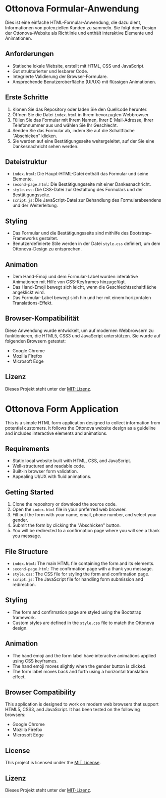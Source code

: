 # Ottonova Formular-Anwendung

Dies ist eine einfache HTML-Formular-Anwendung, die dazu dient, Informationen von potenziellen Kunden zu sammeln. Sie folgt dem Design der Ottonova-Website als Richtlinie und enthält interaktive Elemente und Animationen.

## Anforderungen

- Statische lokale Website, erstellt mit HTML, CSS und JavaScript.
- Gut strukturierter und lesbarer Code.
- Integrierte Validierung der Browser-Formulare.
- Ansprechende Benutzeroberfläche (UI/UX) mit flüssigen Animationen.

## Erste Schritte

1. Klonen Sie das Repository oder laden Sie den Quellcode herunter.
2. Öffnen Sie die Datei `index.html` in Ihrem bevorzugten Webbrowser.
3. Füllen Sie das Formular mit Ihrem Namen, Ihrer E-Mail-Adresse, Ihrer Telefonnummer aus und wählen Sie Ihr Geschlecht.
4. Senden Sie das Formular ab, indem Sie auf die Schaltfläche "Abschicken" klicken.
5. Sie werden auf eine Bestätigungsseite weitergeleitet, auf der Sie eine Dankesnachricht sehen werden.

## Dateistruktur

- `index.html`: Die Haupt-HTML-Datei enthält das Formular und seine Elemente.
- `second-page.html`: Die Bestätigungsseite mit einer Dankesnachricht.
- `style.css`: Die CSS-Datei zur Gestaltung des Formulars und der Bestätigungsseite.
- `script.js`: Die JavaScript-Datei zur Behandlung des Formularabsendens und der Weiterleitung.

## Styling

- Das Formular und die Bestätigungsseite sind mithilfe des Bootstrap-Frameworks gestaltet.
- Benutzerdefinierte Stile werden in der Datei `style.css` definiert, um dem Ottonova-Design zu entsprechen.

## Animation

- Dem Hand-Emoji und dem Formular-Label wurden interaktive Animationen mit Hilfe von CSS-Keyframes hinzugefügt.
- Das Hand-Emoji bewegt sich leicht, wenn die Geschlechtsschaltfläche angeklickt wird.
- Das Formular-Label bewegt sich hin und her mit einem horizontalen Translations-Effekt.

## Browser-Kompatibilität

Diese Anwendung wurde entwickelt, um auf modernen Webbrowsern zu funktionieren, die HTML5, CSS3 und JavaScript unterstützen. Sie wurde auf folgenden Browsern getestet:

- Google Chrome
- Mozilla Firefox
- Microsoft Edge

## Lizenz

Dieses Projekt steht unter der [MIT-Lizenz](LICENSE).







# Ottonova Form Application

This is a simple HTML form application designed to collect information from potential customers. It follows the Ottonova website design as a guideline and includes interactive elements and animations.

## Requirements

- Static local website built with HTML, CSS, and JavaScript.
- Well-structured and readable code.
- Built-in browser form validation.
- Appealing UI/UX with fluid animations.

## Getting Started

1. Clone the repository or download the source code.
2. Open the `index.html` file in your preferred web browser.
3. Fill out the form with your name, email, phone number, and select your gender.
4. Submit the form by clicking the "Abschicken" button.
5. You will be redirected to a confirmation page where you will see a thank you message.

## File Structure

- `index.html`: The main HTML file containing the form and its elements.
- `second-page.html`: The confirmation page with a thank you message.
- `style.css`: The CSS file for styling the form and confirmation page.
- `script.js`: The JavaScript file for handling form submission and redirection.

## Styling

- The form and confirmation page are styled using the Bootstrap framework.
- Custom styles are defined in the `style.css` file to match the Ottonova design.

## Animation

- The hand emoji and the form label have interactive animations applied using CSS keyframes.
- The hand emoji moves slightly when the gender button is clicked.
- The form label moves back and forth using a horizontal translation effect.

## Browser Compatibility

This application is designed to work on modern web browsers that support HTML5, CSS3, and JavaScript. It has been tested on the following browsers:

- Google Chrome
- Mozilla Firefox
- Microsoft Edge

## License

This project is licensed under the [MIT License](LICENSE).



## Lizenz

Dieses Projekt steht unter der [MIT-Lizenz](LICENSE).

